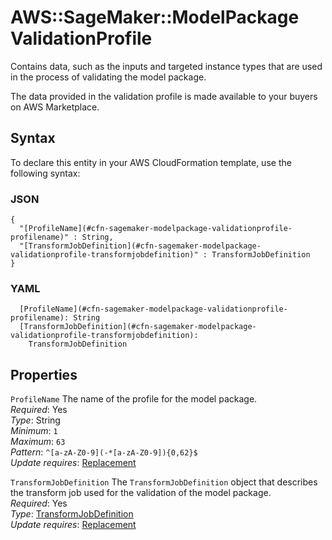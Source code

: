 # AWS::SageMaker::ModelPackage ValidationProfile<a name="aws-properties-sagemaker-modelpackage-validationprofile"></a>

Contains data, such as the inputs and targeted instance types that are used in the process of validating the model package\.

The data provided in the validation profile is made available to your buyers on AWS Marketplace\.

## Syntax<a name="aws-properties-sagemaker-modelpackage-validationprofile-syntax"></a>

To declare this entity in your AWS CloudFormation template, use the following syntax:

### JSON<a name="aws-properties-sagemaker-modelpackage-validationprofile-syntax.json"></a>

```
{
  "[ProfileName](#cfn-sagemaker-modelpackage-validationprofile-profilename)" : String,
  "[TransformJobDefinition](#cfn-sagemaker-modelpackage-validationprofile-transformjobdefinition)" : TransformJobDefinition
}
```

### YAML<a name="aws-properties-sagemaker-modelpackage-validationprofile-syntax.yaml"></a>

```
  [ProfileName](#cfn-sagemaker-modelpackage-validationprofile-profilename): String
  [TransformJobDefinition](#cfn-sagemaker-modelpackage-validationprofile-transformjobdefinition):
    TransformJobDefinition
```

## Properties<a name="aws-properties-sagemaker-modelpackage-validationprofile-properties"></a>

`ProfileName` <a name="cfn-sagemaker-modelpackage-validationprofile-profilename"></a>
The name of the profile for the model package\.  
_Required_: Yes  
_Type_: String  
_Minimum_: `1`  
_Maximum_: `63`  
_Pattern_: `^[a-zA-Z0-9](-*[a-zA-Z0-9]){0,62}$`  
_Update requires_: [Replacement](https://docs.aws.amazon.com/AWSCloudFormation/latest/UserGuide/using-cfn-updating-stacks-update-behaviors.html#update-replacement)

`TransformJobDefinition` <a name="cfn-sagemaker-modelpackage-validationprofile-transformjobdefinition"></a>
The `TransformJobDefinition` object that describes the transform job used for the validation of the model package\.  
_Required_: Yes  
_Type_: [TransformJobDefinition](aws-properties-sagemaker-modelpackage-transformjobdefinition.md)  
_Update requires_: [Replacement](https://docs.aws.amazon.com/AWSCloudFormation/latest/UserGuide/using-cfn-updating-stacks-update-behaviors.html#update-replacement)
